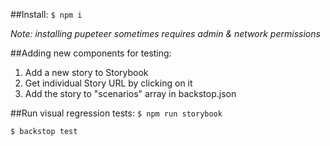 ##Install:
`$ npm i `

_Note: installing pupeteer sometimes requires admin & network permissions_

##Adding new components for testing:
  1. Add a new story to Storybook
  2. Get individual Story URL by clicking on it
  3. Add the story to "scenarios" array in backstop.json

##Run visual regression tests:
`$ npm run storybook`

`$ backstop test`







